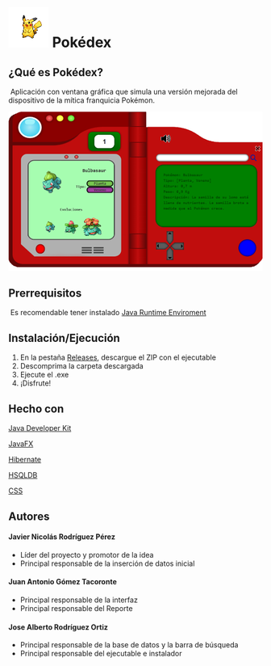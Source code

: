 

# ![25.png](https://github.com/JavierNRP/Wiki_Pokemon/blob/master/src/main/resources/image/pokemon/25.png?raw=true) Pokédex

## ¿Qué es Pokédex?

​	Aplicación con ventana gráfica que simula una versión mejorada del dispositivo de la mítica franquicia Pokémon.



![Captura01.PNG](https://github.com/JavierNRP/Wiki_Pokemon/blob/master/src/main/resources/image/capturas/Captura01.PNG?raw=true)



## Prerrequisitos

​	Es recomendable tener instalado [Java Runtime Enviroment](https://www.java.com/es/download/)



## Instalación/Ejecución

1. En la pestaña [Releases](https://github.com/JavierNRP/Wiki_Pokemon/releases), descargue el ZIP con el ejecutable
2. Descomprima la carpeta descargada
3. Ejecute el .exe
4. ¡Disfrute!



## Hecho con

[Java Developer Kit](https://www.oracle.com/technetwork/javaj/javase/downloads/index.html)

[JavaFX](https://openjfx.io/)

[Hibernate](http://hibernate.org/)

[HSQLDB](http://hsqldb.org/)

[CSS](https://www.w3schools.com/css/)



## Autores

#### Javier Nicolás Rodríguez Pérez

- Líder del proyecto y promotor de la idea
- Principal responsable de la inserción de datos inicial

#### Juan Antonio Gómez Tacoronte

- Principal responsable de la interfaz
- Principal responsable del Reporte

#### Jose Alberto Rodríguez Ortiz

* Principal responsable de la base de datos y la barra de búsqueda
* Principal responsable del ejecutable e instalador




